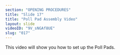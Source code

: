 ```yaml
---
section: "OPENING PROCEDURES"
title: "Slide 17"
title: "Poll Pad Assembly Video"
layout: slide
videoID: "9V_sNGAf8UE"
slug: "017"
---
```


This video will show you how to set up the Poll Pads.